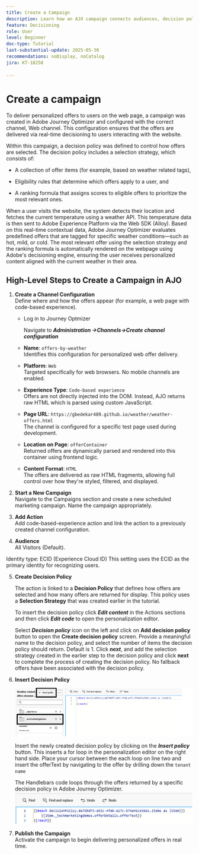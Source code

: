 ```yaml
---
title: Create a Campaign
description: Learn how an AJO campaign connects audiences, decision policies, and channels to deliver personalized offers at the right moment across customer touchpoints.
feature: Decisioning
role: User
level: Beginner
doc-type: Tutorial
last-substantial-update: 2025-05-30
recommendations: noDisplay, noCatalog
jira: KT-18258

---
```

# Create a campaign

To deliver personalized offers to users on the web page, a campaign was created in Adobe Journey Optimizer and configured with the correct channel, Web channel. This configuration ensures that the offers are delivered via real-time decisioning to users interacting with the website.

Within this campaign, a decision policy was defined to control how offers are selected. The decision policy includes a selection strategy, which consists of:

* A collection of offer items (for example, based on weather related tags),

* Eligibility rules that determine which offers apply to a user, and

* A ranking formula that assigns scores to eligible offers to prioritize the most relevant ones.

When a user visits the website, the system detects their location and fetches the current temperature using a weather API. This temperature data is then sent to Adobe Experience Platform via the Web SDK (Alloy). Based on this real-time contextual data, Adobe Journey Optimizer evaluates predefined offers that are tagged for specific weather conditions—such as hot, mild, or cold. The most relevant offer using the selection strategy and the ranking formula is automatically rendered on the webpage using Adobe's decisioning engine, ensuring the user receives personalized content aligned with the current weather in their area.


## High-Level Steps to Create a Campaign in AJO

1. **Create a Channel Configuration**  
   Define where and how the offers appear (for example, a web page with code-based experience).
   - Log in to Journey Optmizer

      Navigate to _**Administration ->Channels->Create channel configuration**_
   - **Name**: `offers-by-weather`  
  Identifies this configuration for personalized web offer delivery.

    - **Platform**: `Web`  
  Targeted specifically for web browsers. No mobile channels are enabled.

    - **Experience Type**: `Code-based experience`  
  Offers are not directly injected into the DOM. Instead, AJO returns raw HTML which is parsed using custom JavaScript.

    *   **Page URL**: `https://gbedekar489.github.io/weather/weather-offers.html`  
  The channel is configured for a specific test page used during development.

    *   **Location on Page**: `offerContainer`  
  Returned offers are dynamically parsed and rendered into this container using frontend logic.

    *   **Content Format**: `HTML`  
  The offers are delivered as raw HTML fragments, allowing full control over how they're styled, filtered, and displayed.


2.  **Start a New Campaign**  
   Navigate to the Campaigns section and create a new scheduled marketing campaign. Name the campaign appropriately.

3.  **Add Action**  
   Add code-based-experience action and link the action to a  previously created channel configuration.



4.  **Audience**  
   All Visitors (Default).

   Identity type: ECID (Experience Cloud ID)
   This setting uses the ECID as the primary identity for recognizing users. 


5. **Create Decision Policy**

    The action is linked to a **Decision Policy** that defines how offers are selected and how many offers are returned for display. This policy uses a **Selection Strategy** that was created earlier in the tutorial.

    To insert the decision policy click **_Edit content_** in the Actions sections and then click **_Edit code_** to open the personalization editor.

    Select _**Decision policy**_ icon on the left and click on **Add decision policy** button to open the **Create decision policy** screen. Provide a meaningful name to the decision policy, and select the number of items the decision policy should return. Default is 1.
    Click **_next_**, and add the selection strategy created in the earlier step to the decision policy and click **next** to  complete the process of creating the decision policy. No fallback offers have been associated with the decision policy.



6.  **Insert Decision Policy**

    ![personalization-editor](assets/personalization-editor.png)

    Insert the newly created decision policy by clicking on the _**Insert policy**_ button. This inserts a for loop in the personalization editor on the right hand side.
    Place your cursor between the each loop on line two and insert the offerText by navigating to the offer by drilling down the `tenant name`

    The  Handlebars code loops through the offers returned by a specific decision policy in Adobe Journey Optimizer.
    ![handle-bar](assets/handlebar-code.png)

7. **Publish the Campaign**  
   Activate the campaign to begin delivering personalized offers in real time.

   